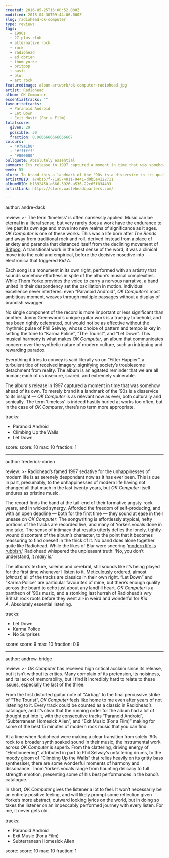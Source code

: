 ```yaml
---
created: 2016-05-25T16:00:52.000Z
modified: 2018-04-30T09:44:06.000Z
slug: radiohead-ok-computer
type: reviews
tags:
  - 1990s
  - 27 plus club
  - alternative rock
  - rock
  - radiohead
  - ed obrien
  - thom yorke
  - britpop
  - oasis
  - blur
  - art rock
featuredimage: album-artwork/ok-computer-radiohead.jpg
artist: Radiohead
album: OK Computer
essentialtracks: ""
favouritetracks:
  - Paranoid Android
  - Let Down
  - Exit Music (For a Film)
totalscore:
  given: 29
  possible: 30
  fraction: 0.9666666666666667
colours:
  - "#79a1b8"
  - "#ffffff"
  - "#000000"
pullquote: Absolutely essential
summary: Its release in 1997 captured a moment in time that was somehow ahead of its own. To merely brand it a landmark of the '90s is a disservice to its insight — OK Computer is as relevant now as ever, both culturally and sonically.
week: 55
blurb: To brand this a landmark of the '90s is a disservice to its quality. OK Computer is as relevant now as ever, both culturally and sonically.
artistMBID: a74b1b7f-71a5-4011-9441-d0b5e4122711
albumMBID: b1392450-e666-3926-a536-22c65f834433
artistLink: https://store.wasteheadquarters.com/

---
```


author: andre-dack

review: >-
  The term ‘timeless’ is often carelessly applied. Music can be eternal in a literal sense, but very rarely does a work have the endurance to live past its own age and move into new realms of significance as it ages. *OK Computer* is one of these works. This was a life born after *The Bends* and away from traditional rock and roll, derived instead from a place of anxiety and paranoia that distanced itself from the declining movement of [Britpop](/reviews/oasis-definitely-maybe/). A transitional work in the best sense of the word, it was a clinical move into the cold and empirical, before the decisive nosedive into electronica that triggered *Kid A*. 
  
  Each song is a monument in its own right, performed with an artistry that sounds somehow effortless in spite of the album’s musical complexities. While [Thom Yorke](/reviews/thom-yorke-the-eraser/) provides the voice to carry a nervous narrative, a band united in their despondency set the oscillation in motion. Individual excellence never interferes: even “Paranoid Android”, *OK Computer*’s most ambitious moment, weaves through multiple passages without a display of brandish swagger. 
  
  No single component of the record is more important or less significant than another. Jonny Greenwood’s unique guitar work is a true joy to behold, and has been rightly celebrated, but would not be as effective without the rhythmic pulse of Phil Selway, whose choice of pattern and tempo is key in setting the tone to “Karma Police”, “The Tourist”, and “Let Down”. This musical harmony is what makes *OK Computer*, an album that communicates concern over the synthetic nature of modern culture, such an intriguing and rewarding paradox. 
  
  Everything it tries to convey is said literally so on “Fitter Happier”, a turbulent tide of received imagery, signifying society’s troublesome detachment from reality. The album is an agitated reminder that we are all human; each of us insecure, scared, and extremely vulnerable. 
  
  The album's release in 1997 captured a moment in time that was somehow ahead of its own. To merely brand it a landmark of the ’90s is a disservice to its insight — *OK Computer* is as relevant now as ever, both culturally and sonically. The term ‘timeless’ is indeed hastily hurled at works too often, but in the case of *OK Computer*, there’s no term more appropriate.

tracks:
  - Paranoid Android
  - ­Climbing Up the Walls
  - ­Let Down

score:
  score: 10
  max: 10
  fraction: 1

---
author: frederick-obrien

review: >-
  Radiohead’s famed 1997 sedative for the unhappinesses of modern life is as serenely despondant now as it has ever been. This is due in part, presumably, to the unhappinesses of modern life having not changed all that much in the last twenty years, but *OK Computer* itself endures as pristine music. 
  
  The record finds the band at the tail-end of their formative angsty-rock years, and in wicked synergy. Afforded the freedom of self-producing, and with an open deadline — both for the first time — they sound at ease in their unease on *OK Computer*. The songwriting is effortlessly atypical, hefty portions of the tracks are recorded live, and many of Yorke’s vocals done in one take. The sense of intimacy that results utterly defies the lonely, tightly-wound discontent of the album’s character, to the point that it becomes reassuring to find oneself in the thick of it. No band does alone together quite like Radiohead. While the likes of Blur were sneering ‘[modern life is rubbish](/reviews/blur-modern-life-is-rubbish/),’ Radiohead whispered the unpleasant truth: ‘No, you don’t understand, it *really is*.’ 
  
  The album’s texture, solemn and cerebral, still sounds like it’s being played for the first time whenever I listen to it. Meticulously ordered, almost (*almost*) all of the tracks are classics in their own right. “Let Down” and “Karma Police” are particular favourites of mine, but there’s enough quality across the board to echo just about any landfill heart. *OK Computer* is a pantheon of ’90s music, and a stonking last hurrah of Radiohead’s wry British rock roots before they went all-in weird and wonderful for *Kid A*. Absolutely essential listening.

tracks:
  - Let Down
  - ­Karma Police
  - ­No Surprises

score:
  score: 9
  max: 10
  fraction: 0.9

---
author: andrew-bridge

review: >-
  *OK Computer* has received high critical acclaim since its release, but it isn’t without its critics. Many complain of its pretension, its noisiness, and its lack of memorability, but I find it incredibly hard to relate to these issues, especially the last of the three. 
  
  From the first distorted guitar note of “Airbag” to the final percussive strike of “The Tourist”, *OK Computer* feels like home to me even after years of not listening to it. Every track could be counted as a classic in Radiohead’s catalogue, and it’s clear that the running order for the album had a lot of thought put into it, with the consecutive tracks “Paranoid Android”, “Subterranean Homesick Alien”, and “Exit Music (For a Film)” making for some of the best 15 minutes of modern rock music that you can find. 
  
  At a time when Radiohead were making a clear transition from solely ’90s rock to a broader synth soaked sound in their music, the instrumental work across *OK Computer* is superb. From the clattering, driving energy of “Electioneering”, attributed in part to Phil Selway’s unfaltering drums, to the moody gloom of “Climbing Up the Walls” that relies heavily on its gritty bass synthesiser, there are some wonderful moments of harmony and dissonance. Thom Yorke’s vocals range from haunting delicacy to full strength emotion, presenting some of his best performances in the band’s catalogue. 
  
  In short, *OK Computer* gives the listener a lot to feel. It won’t necessarily be an entirely positive feeling, and will likely prompt some reflection given Yorke’s more abstract, outward looking lyrics on the world, but in doing so takes the listener on an impeccably performed journey with every listen. For me, it never gets old.

tracks:
  - Paranoid Android
  - ­Exit Music (For a Film)
  - ­Subterranean Homesick Alien

score:
  score: 10
  max: 10
  fraction: 1

